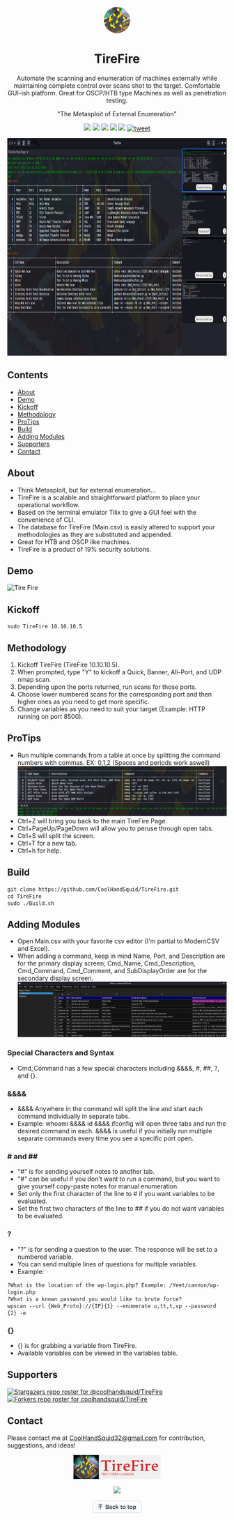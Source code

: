 <!-- ![alt text](https://github.com/CoolHandSquid/TireFire/blob/TireFire_V3/Images/TireFireLogo1.png) -->
<p align="center"><a href="https://github.com/coolhandsquid/TireFire#tirefire"><img src="https://github.com/CoolHandSquid/TireFire/blob/TireFire_V3/Images/circle-cropped.png"  height="60"/></a></p>
<!-- <p align="center"><a href="https://github.com/coolhandsquid/TireFire#tirefire"><img src="https://github.com/CoolHandSquid/TireFire/blob/TireFire_V3/Images/circle-cropped.png"  height="60"/></a></p> -->
<h1 align="center">TireFire</h1>
<p align="center">Automate the scanning and enumeration of machines externally while maintaining complete control over scans shot to the target. Comfortable GUI-ish platform. Great for OSCP/HTB type Machines as well as penetration testing. </p>
<p align="center">"The Metasploit of External Enumeration"</p>
<p align="center">
  <a><img src="https://img.shields.io/badge/price-FREE-0098f7.svg" height="20"/></a>
  <a><img src="https://img.shields.io/github/license/mashape/apistatus.svg" height="20"/></a>
  <a><img src="https://img.shields.io/badge/OS-Kali-yellow.svg" height="20"/></a>
  <a><img src="https://img.shields.io/badge/python-3.7%2B-blue.svg" height="20"/></a>
  <a><img src="https://img.shields.io/badge/version-1.0.1-lightgrey.svg" height="20"/></a>
  <a href="https://twitter.com/intent/tweet?text=Tool%20to%20automate%20the%20scanning%20and%20enumeration%20of%20machines%20remotely.%20Comfortable%20GUI-ish%20platform%21&url=https://github.com/CoolHandSquid/TireFire&via=CoolHandSquid&hashtags=infosec,oscp,HackTheBox,kalilinux,pentesting"><img src="https://img.shields.io/twitter/url/http/shields.io.svg?style=social" alt="tweet" height="20"></a>
</p>
<p align="center"><img src="https://github.com/CoolHandSquid/TireFire/blob/TireFire_V3/Images/3_TireFire-Horizontal-2.png" height="500"/></p>

<!-- # TireFire
![Price](https://img.shields.io/badge/price-FREE-0098f7.svg)
![license](https://img.shields.io/github/license/mashape/apistatus.svg)
![os](https://img.shields.io/badge/OS-Kali-yellow.svg)
![pythonver](https://img.shields.io/badge/python-3.7%2B-blue.svg)
![tirefirever](https://img.shields.io/badge/version-3.2.0-lightgrey.svg)
[![Tweet](https://img.shields.io/twitter/url/http/shields.io.svg?style=social)](https://twitter.com/intent/tweet?text=If%20you%20want%20to%20automate%20scanning%20and%20enumeration%20machines%20externally%20while%20still%20maintaining%20full%20control%20over%20the%20commands%20sent%20to%20the%20target%2C%20TireFire%20is%20your%20tool%20of%20choice%21%20Great%20for%20OSCP%2FHTB%20type%20Machines%21&url=https://github.com/CoolHandSquid/TireFire&via=CoolHandSquid&hashtags=infosec,oscp,hacking) -->

## Contents
  - [About](#about)
  - [Demo](#demo)
  - [Kickoff](#Kickoff)
  - [Methodology](#methodology)
  - [ProTips](#protips)
  - [Build](#build)
  - [Adding Modules](#adding-modules)
  - [Supporters](#supporters)
  - [Contact](#contact)
## About
* Think Metasploit, but for external enumeration...
*	TireFire is a scalable and straightforward platform to place your operational workflow. 
*	Based on the terminal emulator Tilix to give a GUI feel with the convenience of CLI.
*	The database for TireFire (Main.csv) is easily altered to support your methodologies as they are substituted and appended.
*	Great for HTB and OSCP like machines.
*	TireFire is a product of 19% security solutions. 
## Demo
![Tire Fire](https://github.com/CoolHandSquid/TireFire/blob/TireFire_V3/Images/TireFireFinal1.gif)
## Kickoff
```
sudo TireFire 10.10.10.5
```
<!--
## HowTo
*	TireFire will not function well if not run as root.
*	Once Build.sh has been run, TireFire will have been added to your path.
*	From the "Main Table," type the corresponding number of a protocol for which you would like to run a scan.
*	From the "Protocol Table," click the corresponding number of a scan you would like to run. The scan will be kicked off in another tab.
*	Hit enter to return to the "Main Table."
*	You can change the variables by going to the "Variables Table."
*	If there is a scan or series of scans for a protocol, you would like to add, edit Main.csv following the guidelines in this README (it's pretty straight forward).
*	Tables and commands can be added while TireFire is running, and it will be populated once Main.csv is saved.
-->
## Methodology
1. Kickoff TireFire (TireFire 10.10.10.5).
2. When prompted, type "Y" to kickoff a Quick, Banner, All-Port, and UDP nmap scan.
3. Depending upon the ports returned, run scans for those ports. 
4. Choose lower numbered scans for the corresponding port and then higher ones as you need to get more specific.
5. Change variables as you need to suit your target (Example: HTTP running on port 8500).
## ProTips
- Run multiple commands from a table at once by splitting the command numbers with commas. EX: 0,1,2 (Spaces and periods work aswell)
![alt text](https://github.com/CoolHandSquid/TireFire/blob/TireFire_V3/Images/4_split.png)
- Ctrl+Z will bring you back to the main TireFire Page.
- Ctrl+PageUp/PageDown will allow you to peruse through open tabs.
- Ctrl+S will split the screen.
- Ctrl+T for a new tab.
- Ctrl+h for help.
## Build
```
git clone https://github.com/CoolHandSquid/TireFire.git
cd TireFire
sudo ./Build.sh
```
## Adding Modules
- Open Main.csv with your favorite csv editor (I'm partial to ModernCSV and Excel).
- When adding a command, keep in mind Name, Port, and Description are for the primary display screen; Cmd_Name, Cmd_Description, Cmd_Command, Cmd_Comment, and SubDisplayOrder are for the secondary display screen.
![alt text](https://github.com/CoolHandSquid/TireFire/blob/TireFire_V3/Images/2_csv.png)
### Special Characters and Syntax
-	Cmd_Command has a few special characters including &&&&, #, ##, ?, and {}.
### &&&&
-	&&&& Anywhere in the command will split the line and start each command individually in separate tabs.
  -	Example: whoami &&&& id &&&& ifconfig will open three tabs and run the desired command in each. &&&& is useful if you initially run multiple separate commands every time you see a specific port open.
### \# and \#\#
-	"#" is for sending yourself notes to another tab.  
- "#" can be useful if you don't want to run a command, but you want to give yourself copy-paste notes for manual enumeration.
- Set only the first character of the line to # if you want variables to be evaluated.
- Set the first two characters of the line to ## if you do not want variables to be evaluated.
### ?
- "?" is for sending a question to the user. The responce will be set to a numbered variable.
- You can send multiple lines of questions for multiple variables.
- Example:
```
?What is the location of the wp-login.php? Example: /Yeet/cannon/wp-login.php
?What is a known password you would like to brute force?
wpscan --url {Web_Proto}://{IP}{1} --enumerate u,tt,t,vp --password {2} -e 
```
### {}
-	{} is for grabbing a variable from TireFire.
- Available variables can be viewed in the variables table.  

## Supporters
[![Stargazers repo roster for @coolhandsquid/TireFire](https://reporoster.com/stars/coolhandsquid/TireFire)](https://github.com/coolhandsquid/TireFire/stargazers)
[![Forkers repo roster for coolhandsquid/TireFire](https://reporoster.com/forks/coolhandsquid/TireFire)](https://github.com/coolhandsquid/TireFire/network/members)

## Contact
Please contact me at CoolHandSquid32@gmail.com for contribution, suggestions, and ideas!  
<p align="center">
<img src="https://github.com/CoolHandSquid/TireFire/blob/TireFire_V3/Images/TireFireLogo1.png" width="200" />  
</p>
<p align="center">
<img src="https://github.com/CoolHandSquid/TireFire/blob/TireFire_V3/Images/CoolHandSquid.jpg" width="200" /> 
</p>

<p align="center"><a href="https://github.com/coolhandsquid/TireFire#tirefire"><img src="https://github.com/CoolHandSquid/TireFire/blob/TireFire_V3/Images/backToTopButton.png" alt="Back to top" height="29"/></a></p>










